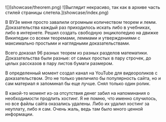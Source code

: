 <gallery>
    ![](showcase/theorem.png)
    ![Выглядит некрасиво, так как в архиве часть стилей страницы слетела.](showcase/index.png)
</gallery>

В ВУЗе меня просто завалили огромным количеством теорем и лемм.
Доказательства каждый раз приходилось искать либо в учебниках, либо в интернете.
Решил создать свободную энциклопедию на движке Википедии со всеми теоремами, леммами и утверждениями с максимально простыми и наглядными доказательствами.

Всего доказал 96 разных теорем из разных разделов математики. Доказательства были разные: от самых простых в пару строчек, до целых рассказов в пару листов бумаги размером.

В определенный момент создал канал на YouTube для видеороликов с доказательством.
Это не только увеличило бы популярность сайта, но и сам материал я запоминал бы еще лучше.
Снял только один ролик.

В какой-то момент из-за отсутствия денег забил на напоминания о необходимости продлить хостинг.
Я не помню, что именно случилось, но все файлы сайта оказались удалены. Либо их удалил хостинг за неуплату, либо я сам.
Очень жаль, ведь там было много ценной информации.